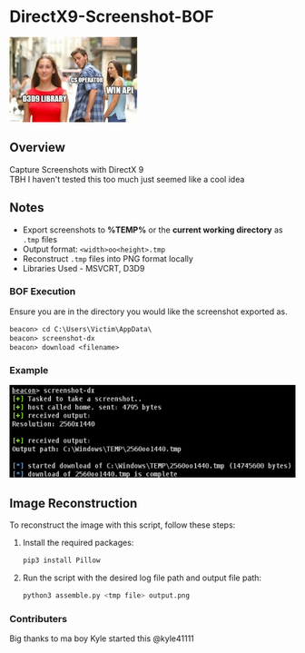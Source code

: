 # DirectX9-Screenshot-BOF
![memez](/img/8gku6o.jpg)
## Overview

Capture Screenshots with DirectX 9   
TBH I haven't tested this too much just seemed like a cool idea

## Notes

- Export screenshots to **%TEMP%** or the **current working directory** as `.tmp` files
- Output format: `<width>oo<height>.tmp`
- Reconstruct `.tmp` files into PNG format locally
- Libraries Used - MSVCRT, D3D9

### BOF Execution

Ensure you are in the directory you would like the screenshot exported as. 
```
beacon> cd C:\Users\Victim\AppData\
beacon> screenshot-dx
beacon> download <filename>
```

### Example

![Cobalt Strike Example](/img/example.png)

## Image Reconstruction

To reconstruct the image with this script, follow these steps:

1. Install the required packages:
    ```bash
    pip3 install Pillow
    ```

2. Run the script with the desired log file path and output file path:
    ```bash
    python3 assemble.py <tmp file> output.png
    ```

### Contributers
Big thanks to ma boy Kyle started this
@kyle41111
